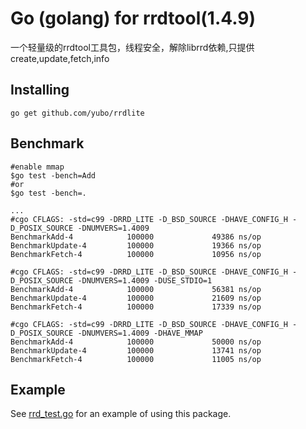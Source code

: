 # Go (golang) for rrdtool(1.4.9)

一个轻量级的rrdtool工具包，线程安全，解除librrd依赖,只提供create,update,fetch,info

## Installing

    go get github.com/yubo/rrdlite

## Benchmark
```shell
#enable mmap
$go test -bench=Add
#or
$go test -bench=.

...
#cgo CFLAGS: -std=c99 -DRRD_LITE -D_BSD_SOURCE -DHAVE_CONFIG_H -D_POSIX_SOURCE -DNUMVERS=1.4009
BenchmarkAdd-4            100000             49386 ns/op
BenchmarkUpdate-4         100000             19366 ns/op
BenchmarkFetch-4          100000             10956 ns/op

#cgo CFLAGS: -std=c99 -DRRD_LITE -D_BSD_SOURCE -DHAVE_CONFIG_H -D_POSIX_SOURCE -DNUMVERS=1.4009 -DUSE_STDIO=1
BenchmarkAdd-4            100000             56381 ns/op
BenchmarkUpdate-4         100000             21609 ns/op
BenchmarkFetch-4          100000             17339 ns/op

#cgo CFLAGS: -std=c99 -DRRD_LITE -D_BSD_SOURCE -DHAVE_CONFIG_H -D_POSIX_SOURCE -DNUMVERS=1.4009 -DHAVE_MMAP
BenchmarkAdd-4            100000             50000 ns/op
BenchmarkUpdate-4         100000             13741 ns/op
BenchmarkFetch-4          100000             11005 ns/op
```


## Example 
See [rrd_test.go](https://github.com/yubo/rrdlite/blob/master/rrd_test.go) for an example of using this package.
